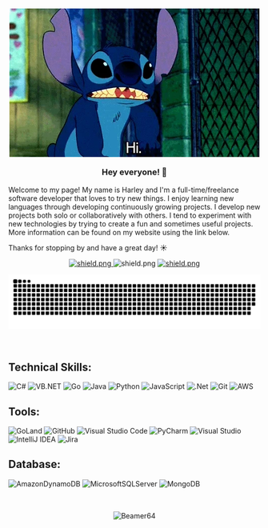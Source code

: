 <h3 align=center>

![](https://github.com/Beamer64/Beamer64/blob/master/res/giphy.webp)
  
 Hey everyone! 👋  
</h3>

Welcome to my page! My name is Harley and I'm a full-time/freelance software developer that loves to try new things. I enjoy learning new languages through developing continuously growing projects. I develop new projects both solo or collaboratively with others. I tend to experiment with new technologies by trying to create a fun and sometimes useful projects. More information can be found on my website using the link below.

Thanks for stopping by and have a great day! ☀️

<div align=center> 
  <a href="http://harleyroper.com/" target="_blank">
    <img src="https://img.shields.io/badge/Check%20out-My%20Website!-brightgreen" alt="shield.png">
  </a>  

  <a>
    <img src="https://komarev.com/ghpvc/?username=Beamer64&color=red" alt="shield.png">
  </a>
  
  <a href="https://www.linkedin.com/in/harley-roper/" target="_blank">
    <img src="https://img.shields.io/badge/Check%20out-My%20LinkedIn!-blue" alt="shield.png">
  </a>
</div>

<a href="http://harleyroper.com/" target="_blank"><img src="https://github.com/Beamer64/Beamer64/blob/master/res/github-contribution-grid-snake.svg" alt="snake"></a>

&nbsp;

## Technical Skills:
![C#](https://img.shields.io/badge/c%23-%23239120.svg?style=for-the-badge&logo=c-sharp&logoColor=white)
![VB.NET](https://img.shields.io/badge/VB.NET-%2300599C.svg?style=for-the-badge&logo=.net&logoColor=white)
![Go](https://img.shields.io/badge/go-%2300ADD8.svg?style=for-the-badge&logo=go&logoColor=white)
![Java](https://img.shields.io/badge/java-%23ED8B00.svg?style=for-the-badge&logo=java&logoColor=white)
![Python](https://img.shields.io/badge/python-3670A0?style=for-the-badge&logo=python&logoColor=ffdd54)
![JavaScript](https://img.shields.io/badge/javascript-%23323330.svg?style=for-the-badge&logo=javascript&logoColor=%23F7DF1E)
![.Net](https://img.shields.io/badge/.NET-5C2D91?style=for-the-badge&logo=.net&logoColor=white)
![Git](https://img.shields.io/badge/git-%23F05033.svg?style=for-the-badge&logo=git&logoColor=white)
![AWS](https://img.shields.io/badge/AWS-%23FF9900.svg?style=for-the-badge&logo=amazon-aws&logoColor=white)

## Tools:
![GoLand](https://img.shields.io/badge/Goland-000000.svg?style=for-the-badge&logo=intellij-idea&logoColor=white&labelColor=black&color=blue)
![GitHub](https://img.shields.io/badge/github-%23121011.svg?style=for-the-badge&logo=github&logoColor=white)
![Visual Studio Code](https://img.shields.io/badge/Visual%20Studio%20Code-0078d7.svg?style=for-the-badge&logo=visual-studio-code&logoColor=white)
![PyCharm](https://img.shields.io/badge/pycharm-143?style=for-the-badge&logo=pycharm&logoColor=black&color=black&labelColor=green)
![Visual Studio](https://img.shields.io/badge/Visual%20Studio-5C2D91.svg?style=for-the-badge&logo=visual-studio&logoColor=white)
![IntelliJ IDEA](https://img.shields.io/badge/IntelliJIDEA-000000.svg?style=for-the-badge&logo=intellij-idea&logoColor=white)
![Jira](https://img.shields.io/badge/jira-%230A0FFF.svg?style=for-the-badge&logo=jira&logoColor=white)

## Database:
![AmazonDynamoDB](https://img.shields.io/badge/Amazon%20DynamoDB-4053D6?style=for-the-badge&logo=Amazon%20DynamoDB&logoColor=white)
![MicrosoftSQLServer](https://img.shields.io/badge/Microsoft%20SQL%20Sever-CC2927?style=for-the-badge&logo=microsoft%20sql%20server&logoColor=white)
![MongoDB](https://img.shields.io/badge/MongoDB-%234ea94b.svg?style=for-the-badge&logo=mongodb&logoColor=white)

&nbsp;
<div align=center> 
<p><img align="center" src="https://github-readme-stats.vercel.app/api?username=Beamer64&show_icons=true&locale=en&theme=tokyonight" alt="Beamer64" /></p>
</div>
